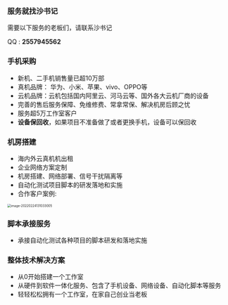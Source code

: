 ### 服务就找沙书记

需要以下服务的老板们，请联系沙书记

QQ  : **2557945562**



### 手机采购

- 新机、二手机销售量已超10万部
- 真机品牌： 华为、小米、苹果、vivo、OPPO等
- 云机品牌：云机包括国内阿里云、河马云等、国外各大云机厂商的设备
- 完善的售后服务保障、免维修费、常拿常保、解决机房后顾之忧
- 服务超5万工作室客户
- **设备保回收**，如果项目不准备做了或者更换手机，设备可以保回收



### 机房搭建

- 海内外云真机机出租
- 企业网络方案定制
- 机房搭建、网络部署、信号干扰隔离等
- 自动化测试项目脚本的研发落地和实施
- 合作客户案例: 

<img src="zh-cn/images/image-20220224131033005x.png" alt="image-20220224131033005" style="zoom:50%;" />

### 脚本承接服务

- 承接自动化测试各种项目的脚本研发和落地实施

### 整体技术解决方案

- 从0开始搭建一个工作室
- 从硬件到软件一体化服务、包含了手机设备、网络设备、自动化脚本等服务
- 轻轻松松拥有一个工作室，在家自己创业当老板

